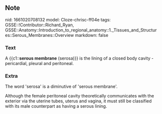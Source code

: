 ## Note
nid: 1661020708132
model: Cloze-chrisc-ff04e
tags: GSSE::!Contributor::Richard_Ryan, GSSE::Anatomy::Introduction_to_regional_anatomy::1._Tissues_and_Structures::Serous_Membranes::Overview
markdown: false

### Text
<div class="toggle">
  A {{c1::<strong>serous membrane</strong> (serosa)}} is the lining
  of a closed body cavity - pericardial, pleural and peritoneal.
</div>

### Extra
<p id="86647ffa-2985-48b2-ac1b-81aa2c165be6" class="">The word
'serosa' is a diminutive of 'serous membrane'.
<p id="86855d3e-eae0-49e2-8c78-5dc3ce758dfd" class="">Although the
female peritoneal cavity theoretically communicates with the
exterior via the uterine tubes, uterus and vagina, it must still be
classified with its male counterpart as having a serous lining.
